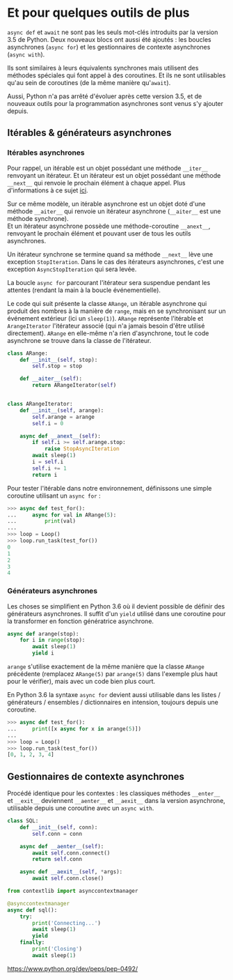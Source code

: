 # Et pour quelques outils de plus

`async def` et `await` ne sont pas les seuls mot-clés introduits par la version 3.5 de Python.
Deux nouveaux blocs ont aussi été ajoutés : les boucles asynchrones (`async for`) et les gestionnaires de contexte asynchrones (`async with`).

Ils sont similaires à leurs équivalents synchrones mais utilisent des méthodes spéciales qui font appel à des coroutines.
Et ils ne sont utilisables qu'au sein de coroutines (de la même manière qu'`await`).

Aussi, Python n'a pas arrêté d'évoluer après cette version 3.5, et de nouveaux outils pour la programmation asynchrones sont venus s'y ajouter depuis.

## Itérables & générateurs asynchrones

### Itérables asynchrones

Pour rappel, un itérable est un objet possédant une méthode `__iter__` renvoyant un itérateur.
Et un itérateur est un objet possédant une méthode `__next__` qui renvoie le prochain élément à chaque appel.
Plus d'informations à ce sujet [ici](https://zestedesavoir.com/tutoriels/954/notions-de-python-avancees/1-starters/2-iterables/).

Sur ce même modèle, un itérable asynchrone est un objet doté d'une méthode `__aiter__` qui renvoie un itérateur asynchrone (`__aiter__` est une méthode synchrone).  
Et un itérateur asynchrone possède une méthode-coroutine `__anext__`, renvoyant le prochain élément et pouvant user de tous les outils asynchrones.

Un itérateur synchrone se termine quand sa méthode `__next__` lève une exception `StopIteration`.
Dans le cas des itérateurs asynchrones, c'est une exception `AsyncStopIteration` qui sera levée.

La boucle `async for` parcourant l'itérateur sera suspendue pendant les attentes (rendant la main à la boucle événementielle).

Le code qui suit présente la classe `ARange`, un itérable asynchrone qui produit des nombres à la manière de `range`, mais en se synchronisant sur un événement extérieur (ici un `sleep(1)`).
`ARange` représente l'itérable et `ArangeIterator` l'itérateur associé (qui n'a jamais besoin d'être utilisé directement).
`ARange` en elle-même n'a rien d'asynchrone, tout le code asynchrone se trouve dans la classe de l'itérateur.

```python
class ARange:
    def __init__(self, stop):
        self.stop = stop

    def __aiter__(self):
        return ARangeIterator(self)


class ARangeIterator:
    def __init__(self, arange):
        self.arange = arange
        self.i = 0

    async def __anext__(self):
        if self.i >= self.arange.stop:
            raise StopAsyncIteration
        await sleep(1)
        i = self.i
        self.i += 1
        return i
```

Pour tester l'itérable dans notre environnement, définissons une simple coroutine utilisant un `async for` :

```python
>>> async def test_for():
...     async for val in ARange(5):
...         print(val)
...
>>> loop = Loop()
>>> loop.run_task(test_for())
0
1
2
3
4
```

### Générateurs asynchrones

Les choses se simplifient en Python 3.6 où il devient possible de définir des générateurs asynchrones.
Il suffit d'un `yield` utilisé dans une coroutine pour la transformer en fonction génératrice asynchrone.

```python
async def arange(stop):
    for i in range(stop):
        await sleep(1)
        yield i
```

`arange` s'utilise exactement de la même manière que la classe `ARange` précédente (remplacez `ARange(5)` par `arange(5)` dans l'exemple plus haut pour le vérifier), mais avec un code bien plus court.

En Python 3.6 la syntaxe `async for` devient aussi utilisable dans les listes / générateurs / ensembles / dictionnaires en intension, toujours depuis une coroutine.

```python
>>> async def test_for():
...     print([x async for x in arange(5)])
...
>>> loop = Loop()
>>> loop.run_task(test_for())
[0, 1, 2, 3, 4]
```

## Gestionnaires de contexte asynchrones

Procédé identique pour les contextes : les classiques méthodes `__enter__` et `__exit__` deviennent `__aenter__` et `__aexit__` dans la version asynchrone, utilisable depuis une coroutine avec un `async with`.

```python
class SQL:
    def __init__(self, conn):
        self.conn = conn

    async def __aenter__(self):
        await self.conn.connect()
        return self.conn

    async def __aexit__(self, *args):
        await self.conn.close()
```

```python
from contextlib import asynccontextmanager

@asynccontextmanager
async def sql():
    try:
        print('Connecting...')
        await sleep(1)
        yield
    finally:
        print('Closing')
        await sleep(1)
```

<https://www.python.org/dev/peps/pep-0492/>
